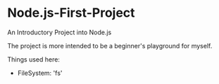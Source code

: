 # Node.js-First-Project
 An Introductory Project into Node.js

The project is more intended to be a beginner's playground for myself. 

Things used here: 
- FileSystem: 'fs'